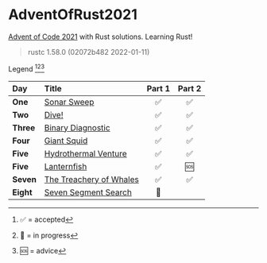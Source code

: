 # AdventOfRust2021
[Advent of Code 2021](https://adventofcode.com/2021/) with Rust solutions. Learning Rust!

> rustc 1.58.0 (02072b482 2022-01-11)

Legend [^1][^2][^3]

[^1]: ✅ = accepted
[^2]: 💬 = in progress
[^3]: 🆘 = advice

| Day | Title | Part 1 | Part 2 |
| :- | :- | :-: | :-: |
| **One** | [Sonar Sweep](https://adventofcode.com/2021/day/1) | ✅ | ✅ | 
| **Two** | [Dive!](https://adventofcode.com/2021/day/2) | ✅ | ✅ | 
| **Three** | [Binary Diagnostic](https://adventofcode.com/2021/day/3) | ✅ | ✅ | 
| **Four** | [Giant Squid](https://adventofcode.com/2021/day/4) | ✅ | ✅ | 
| **Five** | [Hydrothermal Venture](https://adventofcode.com/2021/day/5) | ✅ | ✅ |
| **Five** | [Lanternfish](https://adventofcode.com/2021/day/6) | ✅ | 🆘 |
| **Seven** | [The Treachery of Whales](https://adventofcode.com/2021/day/7) | ✅ | ✅ | 
| **Eight** | [Seven Segment Search](https://adventofcode.com/2021/day/8) | 💬 | | 